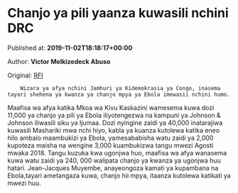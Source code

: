 
# Chanjo ya pili yaanza kuwasili nchini DRC

Published at: **2019-11-02T18:18:17+00:00**

Author: **Victor Melkizedeck Abuso**

Original: [RFI](http://sw.rfi.fr/afrika/20191102-chanjo-ya-pili-yaanza-kuwasili-nchini-drc)


        Wizara ya afya nchini Jamhuri ya Kidemokrasia ya Congo, inasema tayari shehena ya kwanza ya chanjo mpya ya Ebola imewasii nchini humo.
      
Maafisa wa afya katika Mkoa wa Kivu Kaskazini wamesema kuwa dozi 11,000 ya chanjo ya pili ya Ebola iliyotengezwa na kampuni ya Johnson & Johnson iliwasili siku ya Ijumaa.
Dozi nyingine zaidi ya 40,000 inatarajiwa kuwasili Mashariki mwa nchi hiyo, kabla ya kuanza kutolewa katika eneo hilo ambalo maambukizi ya Ebola, yamesababisha watu zaidi ya 2,000 kupoteza maisha na wengine 3,000 kuambukizwa tangu mwezi Agosti mwaka 2018.
Tangu kuzuka kwa ugonjwa huo, maafisa wa afya wanasema kuwa watu zaidi ya 240, 000 walipata chanjo ya kwanza ya ugonjwa huu hatari.
Jean-Jacques Muyembe, anayeongoza kamati ya kupambana na Ebola,tayari ametangaza kuwa, chanjo hii mpya, itaanza kutolewa katikati ya mwezi huu.
